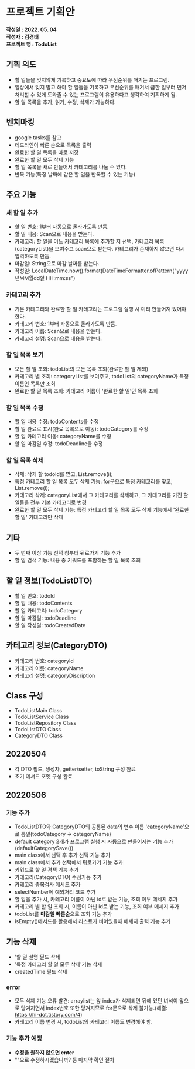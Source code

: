# 프로젝트 기획안
**작성일 : 2022. 05. 04**  
**작성자 : 김경태**  
**프로젝트 명 : TodoList**

## 기획 의도 
- 할 일들을 잊지않게 기록하고 중요도에 따라 우선순위를 매기는 프로그램.
- 일상에서 잊지 말고 해야 할 일들을 기록하고 우선순위를 매겨서 급한 일부터 먼저 처리할 수 있게 도와줄 수 있는 프로그램이 유용하다고 생각하여 기획하게 됨.
- 할 일 목록을 추가, 읽기, 수정, 삭제가 가능하다.

## 벤치마킹
- google tasks를 참고
- 데드라인이 빠른 순으로 목록을 출력
- 완료한 할 일 목록을 따로 저장
- 완료한 할 일 모두 삭제 기능
- 할 일 목록을 새로 만들어서 카테고리를 나눌 수 있다.
- 반복 기능(특정 날짜에 같은 할 일을 반복할 수 있는 기능)
  
## 주요 기능 
### 새 할 일 추가
- 할 일 번호: 1부터 자동으로 올라가도록 만듬.
- 할 일 내용: Scan으로 내용을 받는다.
- 카테고리: 할 일을 어느 카테고리 목록에 추가할 지 선택, 카테고리 목록(categoryList)을 보여주고 scan으로 받는다. 카테고리가 존재하지 않으면 다시 입력하도록 만듬.
- 마감일: String으로 마감 날짜를 받는다.
- 작성일: LocalDateTime.now().format(DateTimeFormatter.ofPattern("yyyy년MM월dd일 HH:mm:ss")

### 카테고리 추가
- 기본 카테고리와 완료한 할 일 카테고리는 프로그램 실행 시 미리 만들어져 있어야 한다.
- 카테고리 번호: 1부터 자동으로 올라가도록 만듬.
- 카테고리 이름: Scan으로 내용을 받는다.
- 카테고리 설명: Scan으로 내용을 받는다.

### 할 일 목록 보기
- 모든 할 일 조회: todoList의 모든 목록 조회(완료한 할 일 제외)
- 카테고리 별 조회: categoryList를 보여주고, todoList의 categoryName가 특정 이름인 목록만 조회
- 완료한 할 일 목록 조회: 카테고리 이름이 '완료한 할 일'인 목록 조회

### 할 일 목록 수정
- 할 일 내용 수정: todoContents를 수정
- 할 일 완료로 표시(완료 목록으로 이동): todoCategory를 수정
- 할 일 카테고리 이동: categoryName를 수정
- 할 일 마감일 수정: todoDeadline을 수정

### 할 일 목록 삭제
- 삭제: 삭제 할 todoId를 받고, List.remove(i);
- 특정 카테고리 할 일 목록 모두 삭제 기능: for문으로 특정 카테고리를 찾고, List.remove(i);
- 카테고리 삭제: categoryList에서 그 카테고리를 삭제하고, 그 카테고리를 가진 할 일들을 전부 기본 카테고리로 변경
- 완료한 할 일 모두 삭제 기능: 특정 카테고리 할 일 목록 모두 삭제 기능에서 '완료한 할 일' 카테고리만 삭제
  
## 기타
- 두 번째 이상 기능 선택 창부터 뒤로가기 기능 추가
- 할 일 검색 기능: 내용 중 키워드를 포함하는 할 일 목록 조회

## 할 일 정보(TodoListDTO)
- 할 일 번호: todoId
- 할 일 내용: todoContents
- 할 일 카테고리: todoCategory
- 할 일 마감일: todoDeadline
- 할 일 작성일: todoCreatedDate

## 카테고리 정보(CategoryDTO)
- 카테고리 번호: categoryId
- 카테고리 이름: categoryName
- 카테고리 설명: categoryDiscription

## Class 구성
- TodoListMain Class
- TodoListService Class
- TodoListRepository Class
- TodoListDTO Class
- CategoryDTO Class

## 20220504
- 각 DTO 필드, 생성자, getter/setter, toString 구성 완료
- 초기 메서드 포멧 구성 완료

## 20220506
### 기능 추가
- TodoListDTO와 CategoryDTO의 공통된 data의 변수 이름 'categoryName'으로 통일(todoCategory -> categoryName)
- default category 2개가 프로그램 실행 시 자동으로 만들어지는 기능 추가(defaultCategorySave())
- main class에서 선택 후 추가 선택 기능 추가
- main class에서 추가 선택에서 뒤로가기 기능 추가
- 키워드로 할 일 검색 기능 추가
- 카테고리(CategoryDTO) 수정기능 추가
- 카테고리 중복검사 메서드 추가
- selectNumber에 예외처리 코드 추가
- 할 일을 추가 시, 카테고리 이름이 아닌 id로 받는 기능, 조회 여부 메세지 추가
- 카테고리 별 할 일 조회 시, 이름이 아닌 id로 받는 기능, 조회 여부 메세지 추가
- todoList를 **마감일 빠른순**으로 조회 기능 추가
- isEmpty()메서드를 활용해서 리스트가 비어있을때 메세지 출력 기능 추가

## 기능 삭제
- '할 일 설명'필드 삭제
- '특정 카테고리 할 일 모두 삭제'기능 삭제
- createdTime 필드 삭제

### error
- 모두 삭제 기능 오류 발견: arraylist는 앞 index가 삭제되면 뒤에 있던 녀석이 앞으로 당겨지면서 index번호 또한 당겨지므로 for문으로 삭제 불가능.(해결: https://hi-dot.tistory.com/4)
- 카테고리 이름 변경 시, todoList의 카테고리 이름도 변경해야 함.

### 기능 추가 예정
- **수정을 원하지 않으면 enter**
- ""으로 수정하시겠습니까? 등 마지막 확인 절차

